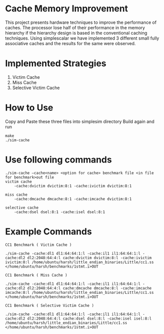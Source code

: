 # Cache Memory Improvement
This project presents hardware techniques to improve the performance of caches. The processor lose half of their performance in the memory hierarchy if the hierarchy design is based in the conventional caching techniques. Using simplescalar we have implemented 3 different small fully associative caches and the results for the same were observed.

Implemented Strategies
======================
1. Victim Cache
2. Miss Cache
3. Selective Victim Cache

How to Use
==========

Copy and Paste these three files into simplesim directory
Build again and run
```
make
./sim-cache
```

Use following commands
======================
```
./sim-cache –cache<name> <option for cache> benchmark file <in file for benchmark>out file
victim cache
    -cache:dvictim dvictim:8:1 -cache:ivictim dvictim:8:1

miss cache
    -cache:dmcache dmcache:8:1 -cache:imcache dvictim:8:1

selective cache 
    -cache:dsel dsel:8:1 -cache:isel dsel:8:1
```

Example Commands
================
```
CC1 Benchmark ( Victim Cache )

./sim-cache -cache:dl1 dl1:64:64:1:l -cache:il1 il1:64:64:1:l -cache:dl2 dl2:2048:64:4:l cache:dvictim dvictim:8:l -cache:ivictim ivictim:8:l /home/ubuntu/harsh/little_endian_binaries/Little/cc1.ss </home/ubuntu/harsh/benchmarks/1stmt.i>OUT

CC1 Benchmark ( Miss Cache )

./sim-cache -cache:dl1 dl1:64:64:1:l -cache:il1 il1:64:64:1:l -cache:dl2 dl2:2048:64:4:l cache:dmcache dmcache:8:l -cache:imcache imcache:8:l /home/ubuntu/harsh/little_endian_binaries/Little/cc1.ss </home/ubuntu/harsh/benchmarks/1stmt.i>OUT

CC1 Benchmark ( Selective Victim Cache )

./sim-cache -cache:dl1 dl1:64:64:1:l -cache:il1 il1:64:64:1:l -cache:dl2 dl2:2048:64:4:l cache:dsel dsel:8:l -cache:isel isel:8:l /home/ubuntu/harsh/little_endian_binaries/Little/cc1.ss </home/ubuntu/harsh/benchmarks/1stmt.i>OUT
